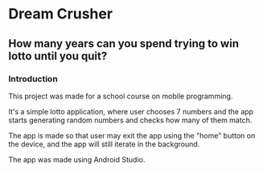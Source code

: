 # Dream Crusher

## How many years can you spend trying to win lotto until you quit?

### Introduction

This project was made for a school course on mobile programming.

It's a simple lotto application, where user chooses 7 numbers and the app starts generating random numbers and checks how many of them match.

The app is made so that user may exit the app using the "home" button on the device, and the app will still iterate in the background.

The app was made using Android Studio.
